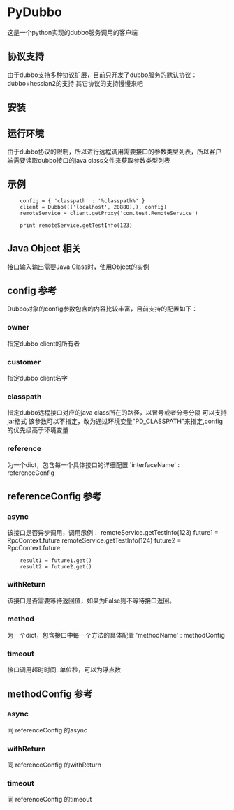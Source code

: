 PyDubbo
=======

这是一个python实现的dubbo服务调用的客户端

协议支持
------------
由于dubbo支持多种协议扩展，目前只开发了dubbo服务的默认协议：dubbo+hessian2的支持
其它协议的支持慢慢来吧

安装
--------

运行环境
-----------
由于dubbo协议的限制，所以进行远程调用需要接口的参数类型列表，所以客户端需要读取dubbo接口的java class文件来获取参数类型列表

示例
----------
        config = { 'classpath' : '%classpath%' }
        client = Dubbo((('localhost', 20880),), config)
        remoteService = client.getProxy('com.test.RemoteService')

        print remoteService.getTestInfo(123)

Java Object 相关
----------------
接口输入输出需要Java Class时，使用Object的实例

config 参考
-----------
Dubbo对象的config参数包含的内容比较丰富，目前支持的配置如下：

### owner
指定dubbo client的所有者
### customer
指定dubbo client名字
### classpath
指定dubbo远程接口对应的java class所在的路径，以冒号或者分号分隔
可以支持jar格式
该参数可以不指定，改为通过环境变量"PD_CLASSPATH"来指定,config的优先级高于环境变量
### reference
为一个dict，包含每一个具体接口的详细配置
'interfaceName' : referenceConfig

referenceConfig 参考
-----------------------
### async
该接口是否异步调用，调用示例：
        remoteService.getTestInfo(123)
        future1 = RpcContext.future
        remoteService.getTestInfo(124)
        future2 = RpcContext.future

        result1 = future1.get()
        result2 = future2.get()

### withReturn
该接口是否需要等待返回值，如果为False则不等待接口返回。

### method
为一个dict，包含接口中每一个方法的具体配置
'methodName' : methodConfig

### timeout
接口调用超时时间, 单位秒，可以为浮点数

methodConfig 参考
----------------------
### async
同 referenceConfig 的async
### withReturn
同 referenceConfig 的withReturn
### timeout
同 referenceConfig 的timeout

